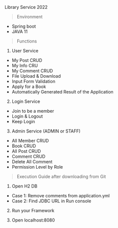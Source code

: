 Library Service 2022

> Environment
- Spring boot
- JAVA 11

> Functions
1. User Service
- My Post CRUD
- My Info CRU
- My Comment CRUD
- File Upload & Download
- Input Form Validation
- Apply for a Book
- Automatically Generated Result of the Application 
2. Login Service
- Join to be a member
- Login & Logout
- Keep Login
3. Admin Service (ADMIN or STAFF)
- All Member CRUD
- Book CRUD
- All Post CRUD
- Comment CRUD
- Delete All Comment
- Permission Level by Role

> Execution Guide after downloading from Git
1. Open H2 DB
- Case 1: Remove comments from application.yml
- Case 2: Find JDBC URL in Run console

2. Run your Framework

3. Open localhost:8080